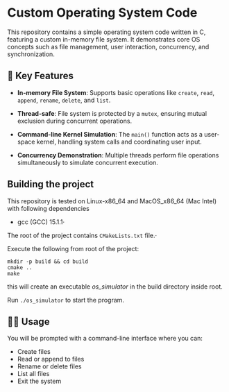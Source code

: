 # Custom Operating System Code

This repository contains a simple operating system code written in C, featuring a custom in-memory file system. It demonstrates core OS concepts such as file management, user interaction, concurrency, and synchronization.

## 🔑 Key Features

- **In-memory File System**: Supports basic operations like `create`, `read`, `append`, `rename`, `delete`, and `list`.

- **Thread-safe**: File system is protected by a `mutex`, ensuring mutual exclusion during concurrent operations.

- **Command-line Kernel Simulation**: The `main()` function acts as a user-space kernel, handling system calls and coordinating user input.

- **Concurrency Demonstration**: Multiple threads perform file operations simultaneously to simulate concurrent execution.

## Building the project

This repository is tested on Linux-x86_64 and MacOS_x86_64 (Mac Intel) with following dependencies
- gcc (GCC) 15.1.1·

The root of the project contains `CMakeLists.txt` file.·

Execute the following from root of the project:

```
mkdir -p build && cd build
cmake ..
make
```

this will create an executable *os_simulator* in the build directory inside root.

Run `./os_simulator` to start the program.

## 🧑‍💻 Usage

You will be prompted with a command-line interface where you can:

- Create files  
- Read or append to files  
- Rename or delete files  
- List all files  
- Exit the system  


